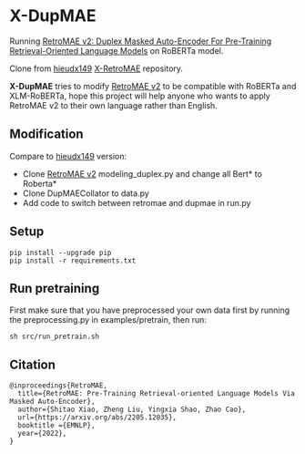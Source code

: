 # X-DupMAE
Running [RetroMAE v2: Duplex Masked Auto-Encoder For Pre-Training Retrieval-Oriented Language Models](https://arxiv.org/abs/2211.08769) on RoBERTa model.

Clone from [hieudx149](https://github.com/hieudx149) [X-RetroMAE](https://github.com/hieudx149/X-RetroMAE) repository.

**X-DupMAE** tries to modify [RetroMAE v2](https://github.com/staoxiao/RetroMAE) to be compatible with RoBERTa and XLM-RoBERTa, hope this project will help anyone who wants to apply RetroMAE v2 to their own language rather than English.

## Modification 
Compare to [hieudx149](https://github.com/hieudx149) version:
- Clone [RetroMAE v2](https://github.com/staoxiao/RetroMAE) modeling_duplex.py and change all Bert* to Roberta* 
- Clone DupMAECollator to data.py
- Add code to switch between retromae and dupmae in run.py 

## Setup
```
pip install --upgrade pip
pip install -r requirements.txt
```

## Run pretraining
First make sure that you have preprocessed your own data first by running the preprocessing.py in examples/pretrain, then run:
```
sh src/run_pretrain.sh
```

## Citation
```
@inproceedings{RetroMAE,
  title={RetroMAE: Pre-Training Retrieval-oriented Language Models Via Masked Auto-Encoder},
  author={Shitao Xiao, Zheng Liu, Yingxia Shao, Zhao Cao},
  url={https://arxiv.org/abs/2205.12035},
  booktitle ={EMNLP},
  year={2022},
}
```
